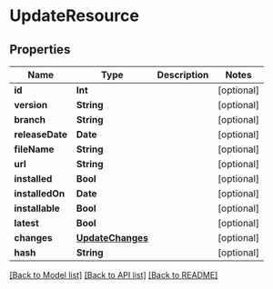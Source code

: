 # UpdateResource

## Properties
Name | Type | Description | Notes
------------ | ------------- | ------------- | -------------
**id** | **Int** |  | [optional] 
**version** | **String** |  | [optional] 
**branch** | **String** |  | [optional] 
**releaseDate** | **Date** |  | [optional] 
**fileName** | **String** |  | [optional] 
**url** | **String** |  | [optional] 
**installed** | **Bool** |  | [optional] 
**installedOn** | **Date** |  | [optional] 
**installable** | **Bool** |  | [optional] 
**latest** | **Bool** |  | [optional] 
**changes** | [**UpdateChanges**](UpdateChanges.md) |  | [optional] 
**hash** | **String** |  | [optional] 

[[Back to Model list]](../README.md#documentation-for-models) [[Back to API list]](../README.md#documentation-for-api-endpoints) [[Back to README]](../README.md)


